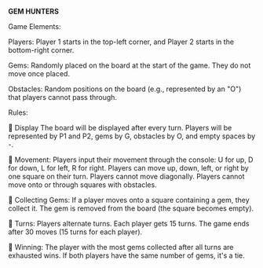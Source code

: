 **GEM HUNTERS**

Game Elements:

Players: Player 1 starts in the top-left corner, and Player 2 starts in the bottom-right corner.

Gems: Randomly placed on the board at the start of the game. They do not move once placed.

Obstacles: Random positions on the board (e.g., represented by an "O") that players cannot pass
through.

Rules:

 Display
The board will be displayed after every turn. Players will be represented by P1 and P2, gems by G, obstacles by O, and empty spaces by -.

 Movement:
Players input their movement through the console: U for up, D for down, L for left, R for right.
Players can move up, down, left, or right by one square on their turn.
Players cannot move diagonally.
Players cannot move onto or through squares with obstacles.

 Collecting Gems:
If a player moves onto a square containing a gem, they collect it.
The gem is removed from the board (the square becomes empty).

 Turns:
Players alternate turns.
Each player gets 15 turns. The game ends after 30 moves (15 turns for each player).

 Winning:
The player with the most gems collected after all turns are exhausted wins.
If both players have the same number of gems, it's a tie.
